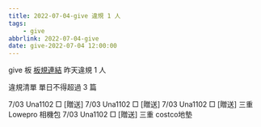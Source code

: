 ```yaml
---
title: 2022-07-04-give 違規 1 人
tags:
    - give
abbrlink: 2022-07-04-give
date: give-2022-07-04 12:00:00
---
```

give 板 [板規連結](https://www.ptt.cc/bbs/give/M.1612495900.A.C32.html)
昨天違規 1 人
<!-- more -->

違規清單
單日不得超過 3 篇

7/03 Una1102 □ [贈送]
7/03 Una1102 □ [贈送]
7/03 Una1102 □ [贈送] 三重 Lowepro 相機包
7/03 Una1102 □ [贈送] 三重 costco地墊